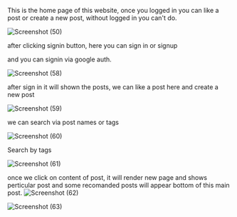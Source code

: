 This is the home page of this website, once you logged in you can like a post or create a new post, without logged in you can't do.


![Screenshot (50)](https://user-images.githubusercontent.com/79981696/152800727-dfc070b6-3c86-4808-b36a-209c3caf79c5.png)

after clicking signin button, here you can sign in or signup

and you can signin via google auth. 

![Screenshot (58)](https://user-images.githubusercontent.com/79981696/153138613-f20a9fb1-cee7-4bbc-a27c-6f4588712ba1.png)


after sign in it will shown the posts, we can like a post here and create a new post

![Screenshot (59)](https://user-images.githubusercontent.com/79981696/153138953-1d1b8359-1611-4b25-82c3-a1a8a4ea6657.png)

we can search via post names or tags

![Screenshot (60)](https://user-images.githubusercontent.com/79981696/153139081-73ca7dbe-bf78-4150-aa1e-3f8f19e9a524.png)

Search by tags 

![Screenshot (61)](https://user-images.githubusercontent.com/79981696/153139244-29679360-2619-47bc-baac-040c9e5c37a2.png)

once we click on content of post, it will render new page and shows perticular post and some recomanded posts will appear bottom of this main post.
![Screenshot (62)](https://user-images.githubusercontent.com/79981696/153139476-83578414-5b90-4344-ba1a-f3f02b3b1097.png)

![Screenshot (63)](https://user-images.githubusercontent.com/79981696/153139698-34fe9c78-fe90-4873-9f19-a2014c4fdbc7.png)
